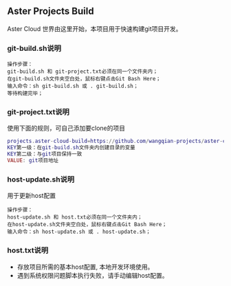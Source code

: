 ## Aster Projects Build
Aster Cloud 世界由这里开始，本项目用于快速构建git项目开发。

### git-build.sh说明
```
操作步骤：
git-build.sh 和 git-project.txt必须在同一个文件夹内；
在git-build.sh文件夹空白处，鼠标右键点击Git Bash Here；
输入命令：sh git-build.sh 或 . git-build.sh；
等待构建完毕；
```

### git-project.txt说明
使用下面的规则，可自己添加要clone的项目

```lua
projects.aster-cloud-build=https://github.com/wangqian-projects/aster-cloud-build.git
KEY第一级：在git-build.sh文件夹内创建目录的变量
KEY第二级：与git项目保持一致
VALUE: git项目地址
```

### host-update.sh说明
用于更新host配置
```
操作步骤：
host-update.sh 和 host.txt必须在同一个文件夹内；
在host-update.sh文件夹空白处，鼠标右键点击Git Bash Here；
输入命令：sh host-update.sh 或 . host-update.sh；
```

### host.txt说明
- 存放项目所需的基本host配置, 本地开发环境使用。
- 遇到系统权限问题脚本执行失败，请手动编辑host配置。